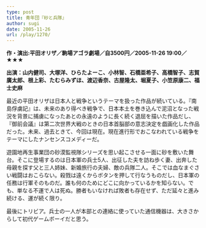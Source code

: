 ```yaml
---
type: post
title: 青年団『砂と兵隊』
author: sugi
date: 2005-11-26
url: /play/1270/
---
```

**作・演出:平田オリザ／駒場アゴラ劇場／自3500円／2005-11-26 19:00／★★★**

**出演：山内健司、大塚洋、ひらたよーこ、小林智、石橋亜希子、高橋智子、志賀廣太郎、根上彩、たむらみずほ、渡辺香奈、古屋隆太、堀夏子、小笠原康二、福士史麻**

最近の平田オリザは日本人と戦争というテーマを扱った作品が続いている。『南島俘虜記』は、未来のあり得べき戦争で、日本本土を巻き込んで泥沼となった戦況を背景に捕虜になったあとの永遠のように長く続く退屈を描いた作品だし、『御前会議』は第二次世界大戦のときの日本首脳部の意志決定を戯画化した作品だった。未来、過去ときて、今回は現在。現在進行形でおこなわれている戦争をテーマにしたナンセンスコメディーだ。

遊園地再生事業団の砂漠監視隊シリーズを思い起こさせる一面に砂を敷いた舞台。そこに登場するのは日本軍の兵士5人、出征した夫を訪ね歩く妻、出奔した母親を探す父と三人姉妹、新婚旅行の夫婦、敵の兵隊二人。そこでは血なまぐさい戦闘はおこらない。殺戮は遠くからボタンを押して行なうものだし、日本軍の任務は行軍そのものだ。誰も何のためにどこに向かっているかを知らない。でも、単なる不運で人は死ぬ。勝者もいなければ敗者も存在せず、ただ延々と進み続ける、運が続く限り。

最後にトリビア。兵士の一人が本部との連絡に使っていた通信機器は、大きさからして初代ゲームボーイだと思う。
